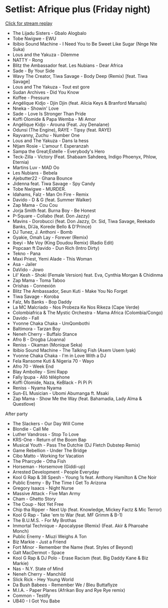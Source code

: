 # Setlist: Afrique plus (Friday night)

[Click for stream replay](https://www.reddit.com/rpan/r/RedditSets/ncpn0t)

 * The Lijadu Sisters - Gbalo Alogbalo
 * Tobe Nwigwe - EWU
 * Ibibio Sound Machine - I Need You to Be Sweet Like Sugar (Nnge Nte Suka)
 * Lous and the Yakuza - Dilemme
 * NATTY - Rong
 * Blitz the Ambassador feat. Les Nubians - Dear Africa
 * Sade - By Your Side
 * Wavy The Creator, Tiwa Savage - Body Deep (Remix) [feat. Tiwa Savage]
 * Lous and The Yakuza - Tout est gore
 * Sudan Archives - Did You Know
 * Koffee - Pressure
 * Angélique Kidjo - Djin Djin (feat. Alicia Keys & Branford Marsalis)
 * Nneka - Showin' Love
 * Sade - Love Is Stronger Than Pride
 * Koffi Olomide & Papa Wemba - Mi Amor
 * Angélique Kidjo - Arouna (Feat. Joy Denalane)
 * Odunsi (The Engine), RAYE - Tipsy (feat. RAYE)
 * Rayvanny, Zuchu - Number One
 * Lous and The Yakuza - Dans la hess
 * Ntjam Rosie - L'amour f. Esperanzah
 * Sampa the Great;Estelle - Everybody's Hero
 * Teck-Zilla - Victory (Feat. Shabaam Sahdeeq, Indigo Phoenyx, Phlow, Eternia)
 * Martins Luv - MAD Oo
 * Les Nubians - Bebela
 * Ajebutter22 - Ghana Bounce 
 * Jidenna feat. Tiwa Savage - Spy Candy
 * Tobe Nwigwe - MURDER.
 * Idahams, Falz - Man On Fire - Remix
 * Davido - D & G (feat. Summer Walker)
 * Zap Mama - Cou Cou
 * Jorja Smith feat. Burna Boy - Be Honest
 * P-Square - Collabo (feat. Don Jazzy)
 * Mavins - Dorobucci (feat. Don Jazzy, Dr. Sid, Tiwa Savage, Reekado Banks, Di'Ja, Korede Bello & D'Prince)
 * DJ Tunez, J. Anthoni - Bomb
 * Gyakie, Omah Lay - Forever (Remix)
 * Ibeyi - Me Voy (King Doudou Remix) (Radio Edit)
 * Popcaan ft Davido - Dun Rich (Intro Dirty)
 * Tekno - Pana
 * Maxi Priest, Yemi Alade - This Woman
 * Asa - Jailer
 * DaVido - Jowo
 * Lil' Kesh - Shoki (Female Version) feat. Eva, Cynthia Morgan & Chidinma
 * Zap Mama - Toma Taboo
 * Orishas - Connexión
 * Blitz The Ambassador, Seun Kuti - Make You No Forget
 * Tiwa Savage - Koroba
 * Falz, Ms Banks - Bop Daddy
 * La MC Malcriado - Nos Probeza Ke Nos Rikeza (Cape Verde)
 * Colombiafrica & The Mystic Orchestra - Mama Africa (Colombia/Congo)
 * Davido - Fall
 * Yvonne Chaka Chaka - UmQombothi
 * Baltimora - Tarzan Boy
 * Neneh Cherry - Buffalo Stance
 * Afro B - Drogba (Joanna)
 * Reniss - Okaman (Monique Seka)
 * Ibibio Sound Machine - The Talking Fish (Asem Usem Iyak)
 * Yvonne Chaka Chaka - I'm in Love With a DJ
 * Fela Ransome Kuti & Nigeria 70 - Wayo
 * Afro 70 - Week End
 * Blay Ambolley - Simi Rapp
 * Fally Ipupa - Allô téléphone
 * Koffi Olomide, Naza, KeBlack - Pi Pi Pi
 * Reniss - Nyama Nyama
 * Sun-EL Musician - Ubomi Abumanga ft. Msaki
 * Zap Mama - Show Me the Way (feat. Bahamadia, Lady Alma & Questlove)

After party

 * The Slackers - Our Day Will Come
 * Blondie - Call Me
 * Luther Vandross - Stop To Love
 * KRS-One - Return of the Boom Bap
 * Musical Youth - Pass The Dutchie (DJ Fletch Dubstep Remix)
 * Game Rebellion - Under The Bridge
 * Cibo Matto - Working for Vacation
 * The Pharcyde - Otha Fish
 * Horseman - Horsemove (Giddi-up)
 * Arrested Development - People Everyday
 * Kool G Rap & 38 Spesh - Young 1s feat. Anthony Hamilton & Che Noir
 * Public Enemy - By The Time I Get To Arizona
 * Gregory Isaacs - Night Nurse
 * Massive Attack - Five Man Army
 * Cham - Ghetto Story
 * The Coup - Not Yet Free
 * Chip tha Ripper - Next Up (feat. Knowledge, Mickey Factz & Mic Terror)
 * Kool G Rap - Take 'em to War (feat. MF Grimm & B-1)
 * The B.U.M.S. - For My Brothas
 * Immortal Technique - Apocalypse (Remix) (Feat. Akir & Pharoahe Monch)
 * Public Enemy - Miuzi Weighs A Ton
 * Biz Markie - Just a Friend
 * Fort Minor - Remember the Name (feat. Styles of Beyond)
 * Galt MacDermot - Space
 * Kool G Rap & DJ Polo - Erase Racism (feat. Big Daddy Kane & Biz Markie)
 * Nas - N.Y. State of Mind
 * Neneh Cherry - Manchild
 * Slick Rick - Hey Young World
 * Da Bush Babees - Remember We / Bleu Buttaflyze
 * M.I.A. - Paper Planes (Afrikan Boy and Rye Rye remix)
 * Common - Testify
 * UB40 - I Got You Babe
